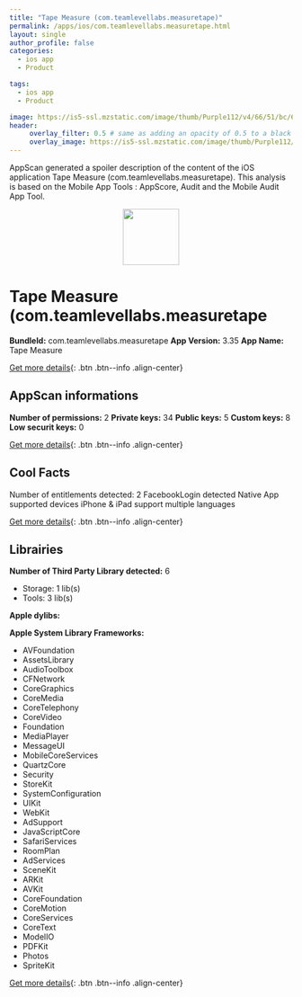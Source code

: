```yaml
---
title: "Tape Measure (com.teamlevellabs.measuretape)"
permalink: /apps/ios/com.teamlevellabs.measuretape.html
layout: single
author_profile: false
categories: 
  - ios app 
  - Product 

tags: 
  - ios app 
  - Product 

image: https://is5-ssl.mzstatic.com/image/thumb/Purple112/v4/66/51/bc/6651bca1-5067-92db-d895-38c7b76fb62f/AppIcon-1x_U007emarketing-0-4-0-85-220.jpeg/512x512bb.jpg
header: 
     overlay_filter: 0.5 # same as adding an opacity of 0.5 to a black background
     overlay_image: https://is5-ssl.mzstatic.com/image/thumb/Purple112/v4/66/51/bc/6651bca1-5067-92db-d895-38c7b76fb62f/AppIcon-1x_U007emarketing-0-4-0-85-220.jpeg/512x512bb.jpg
---
```

AppScan generated a spoiler description of the content of the iOS application Tape Measure (com.teamlevellabs.measuretape). This analysis is based on the Mobile App Tools : AppScore, Audit and the Mobile Audit App Tool.

  
  
<div style="text-align: center;"><img src="https://is5-ssl.mzstatic.com/image/thumb/Purple112/v4/66/51/bc/6651bca1-5067-92db-d895-38c7b76fb62f/AppIcon-1x_U007emarketing-0-4-0-85-220.jpeg/512x512bb.jpg" width="100" height="100"></div>  
  
# Tape Measure (com.teamlevellabs.measuretape

**BundleId:** com.teamlevellabs.measuretape
**App Version:** 3.35
**App Name:** Tape Measure


[Get more details](/pricing.html){: .btn .btn--info .align-center}  
  
## AppScan informations 

**Number of permissions:** 2
**Private keys:** 34
**Public keys:** 5
**Custom keys:** 8
**Low securit keys:** 0
  
[Get more details](/pricing.html){: .btn .btn--info .align-center}

## Cool Facts

Number of entitlements detected: 2
FacebookLogin detected
Native App
supported devices iPhone & iPad
support multiple languages
  
[Get more details](/pricing.html){: .btn .btn--info .align-center}

## Librairies 
**Number of Third Party Library detected:** 6
- Storage: 1 lib(s)
- Tools: 3 lib(s)

**Apple dylibs:**


**Apple System Library Frameworks:**
- AVFoundation
- AssetsLibrary
- AudioToolbox
- CFNetwork
- CoreGraphics
- CoreMedia
- CoreTelephony
- CoreVideo
- Foundation
- MediaPlayer
- MessageUI
- MobileCoreServices
- QuartzCore
- Security
- StoreKit
- SystemConfiguration
- UIKit
- WebKit
- AdSupport
- JavaScriptCore
- SafariServices
- RoomPlan
- AdServices
- SceneKit
- ARKit
- AVKit
- CoreFoundation
- CoreMotion
- CoreServices
- CoreText
- ModelIO
- PDFKit
- Photos
- SpriteKit


  
[Get more details](/pricing.html){: .btn .btn--info .align-center}

